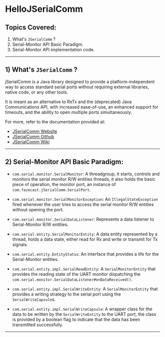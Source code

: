 # HelloJSerialComm

## Topics Covered:
1) What's `JSerialComm` ?
2) Serial-Monitor API Basic Paradigm.
3) Serial-Monitor API implementation code.

--------------------------------------------------
## 1) What's `JSerialComm` ?

jSerialComm is a Java library designed to provide a platform-independent way to access standard serial ports without requiring external libraries, 
native code, or any other tools. 

It is meant as an alternative to RxTx and the (deprecated) Java Communications API, with increased ease-of-use, an enhanced support for timeouts, 
and the ability to open multiple ports simultaneously.

For more, refer to the documentation provided at: 
- [JSerialComm Website](https://fazecast.github.io/jSerialComm/)
- [JSerialComm Github](https://github.com/Fazecast/jSerialComm)
- [JSerialComm Wiki](https://github.com/Fazecast/jSerialComm/wiki)

-----------------------------------------------------
## 2) Serial-Monitor API Basic Paradigm:

- `com.serial.monitor.SerialMonitor`: A threadgroup, it starts, controls and monitors the serial monitor R/W entities threads, 
it also holds the basic piece of operation, the monitor port, an instance of `com.fazecast.jSerialComm.SerialPort`.

- `com.serial.monitor.SerialMonitorException`: An `IllegalStateException` fired whenever the user tries to access the serial monitor R/W entities 
without opening the port.

- `com.serial.monitor.SerialDataListener`: Represents a data listener to Serial-Monitor R/W entities.

- `com.serial.entity.SerialMonitorEntity`: A data entity represented by a thread, holds a data state, either read for Rx and write or transmit for Tx signals.

- `com.serial.entity.EntityStatus`: An interface that provides a life for the Serial-Monitor entities.

- `com.serial.entity.impl.SerialReadEntity`: A `SerialMonitorEntity` that provides the reading state of the UART monitor dispatching the 
`com.serial.monitor.SerialDataListener#onDataReceived()`.

- `com.serial.entity.impl.SerialWriteEntity`: A `SerialMonitorEntity` that provides a writing strategy to the serial port using the `SerialWriteCapsule`s.

- `com.serial.entity.impl.SerialWriteCapsule`: A wrapper class for the data to be written by the `SerialWriteEntity` to the UART port, the class is
provided by a boolean flag to indicate that the data has been transmitted successfully.

--------------------------------------------------------

